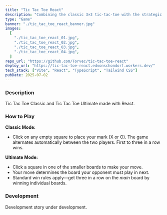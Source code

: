 ```yaml
---
title: "Tic Tac Toe React"
description: "Combining the classic 3×3 tic-tac-toe with the strategic and dynamic 9×3×3 Ultimate mode, this version offers an enhanced user experience and a modern UI."
type: "Game"
banner: "./tic_tac_toe_react_banner.jpg"
images:
  [
    "./tic_tac_toe_react_01.jpg",
    "./tic_tac_toe_react_02.jpg",
    "./tic_tac_toe_react_03.jpg",
    "./tic_tac_toe_react_04.jpg",
  ]
repo_url: "https://github.com/Torvec/tic-tac-toe-react"
deploy_url: "https://tic-tac-toe-react.edvonschondorf.workers.dev/"
tech_stack: ["Vite", "React", "TypeScript", "Tailwind CSS"]
pubDate: 2025-07-02
---
```


### Description

Tic Tac Toe Classic and Tic Tac Toe Ultimate made with React.

### How to Play

**Classic Mode:**

- Click on any empty square to place your mark (X or O). The game alternates automatically between the two players. First to three in a row wins.

**Ultimate Mode:**

- Click a square in one of the smaller boards to make your move.
- Your move determines the board your opponent must play in next.
- Standard win rules apply—get three in a row on the _main_ board by winning individual boards.

### Development

Development story under development.
